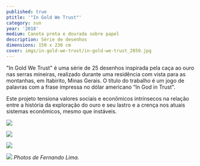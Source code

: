 ```yaml
---
published: true
ptitle: '"In Gold We Trust"'
category: sun
year: '2018'
medium: Caneta preta e dourada sobre papel
description: Série de desenhos
dimensions: 150 x 230 cm
cover: imgs/in-gold-we-trust/in-gold-we-trust_2859.jpg
---
```

"In Gold We Trust" é uma série de 25 desenhos inspirada pela caça ao ouro nas serras mineiras, realizado durante uma residência com vista para as montanhas, em Itabirito, Minas Gerais. O título do trabalho é um jogo de palavras com a frase impressa no dólar americano “In God in Trust".

Este projeto tensiona valores sociais e econômicos intrínsecos na relação entre a história da exploração do ouro e seu lastro e a crença nos atuais sistemas econômicos, mesmo que instáveis.

![]({{site.baseurl}}/imgs/in-gold-we-trust/in-gold-we-trust_2832.jpg)

![]({{site.baseurl}}/imgs/in-gold-we-trust/in-gold-we-trust_2844.jpg)

![]({{site.baseurl}}/imgs/in-gold-we-trust/in-gold-we-trust_2839.jpg)

![]({{site.baseurl}}/imgs/in-gold-we-trust/in-gold-we-trust_2858.jpg)
_Photos de Fernando Lima._
